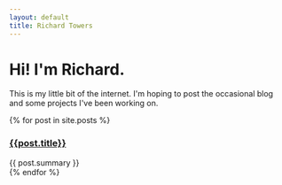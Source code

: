 ```yaml
---
layout: default
title: Richard Towers
---
```


Hi! I'm Richard.
===================

This is my little bit of the internet. I'm hoping to post the occasional blog and some projects I've been working on.

<div class="post">
{% for post in site.posts %}
	<div class="post">
		<h3><a href="{{ post.url }}">{{post.title}}</a></h3>
		{{ post.summary }}
	</div>
{% endfor %}
</div>
